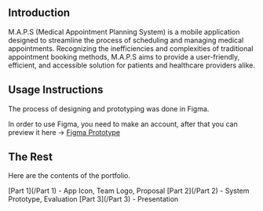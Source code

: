
## Introduction

M.A.P.S (Medical Appointment Planning System) is a mobile application designed to streamline the process of scheduling and managing medical appointments. Recognizing the inefficiencies and complexities of traditional appointment booking methods, M.A.P.S aims to provide a user-friendly, efficient, and accessible solution for patients and healthcare providers alike.

## Usage Instructions

The process of designing and prototyping was done in Figma.

In order to use Figma, you need to make an account, after that you can preview it here -> [Figma Prototype](https://www.figma.com/design/DFnyEJCQBGnrg6qIl9AxSC/M.A.P.S?node-id=0-1&t=92OKD7zo7Y6YnlCD-1)


## The Rest

Here are the contents of the portfolio.

[Part 1](/Part 1) - App Icon, Team Logo, Proposal
[Part 2](/Part 2) - System Prototype, Evaluation
[Part 3](/Part 3) - Presentation
